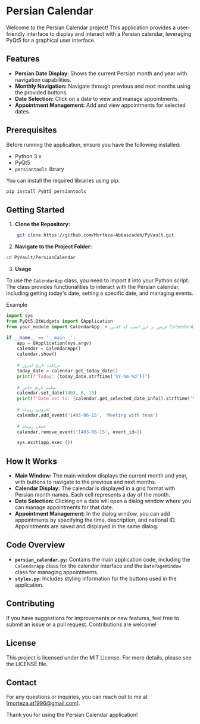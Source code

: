 # Persian Calendar

Welcome to the Persian Calendar project! This application provides a user-friendly interface to display and interact with a Persian calendar, leveraging PyQt5 for a graphical user interface.

## Features

- **Persian Date Display:** Shows the current Persian month and year with navigation capabilities.
- **Monthly Navigation:** Navigate through previous and next months using the provided buttons.
- **Date Selection:** Click on a date to view and manage appointments.
- **Appointment Management:** Add and view appointments for selected dates.

## Prerequisites

Before running the application, ensure you have the following installed:

- Python 3.x
- PyQt5
- `persiantools` library

You can install the required libraries using pip:

```bash
pip install PyQt5 persiantools
```



## Getting Started

1. **Clone the Repository:**
    

```bash
    git clone https://github.com/Morteza-Abbaszadeh/PyVault.git
```


    
2. **Navigate to the Project Folder:**
  
```bash
cd PyVault/PersianCalendar
```

3.  **Usage**

To use the `CalendarApp` class, you need to import it into your Python script. The class provides functionalities to interact with the Persian calendar, including getting today's date, setting a specific date, and managing events.

Example

```python 
import sys
from PyQt5.QtWidgets import QApplication
from your_module import CalendarApp  # فرض بر این است که کلاس CalendarApp در فایل `your_module.py` قرار دارد

if __name__ == '__main__':
    app = QApplication(sys.argv)
    calendar = CalendarApp()
    calendar.show()
    
    # دریافت تاریخ امروز
    today_date = calendar.get_today_date()
    print(f"Today: {today_date.strftime('%Y-%m-%d')}")
    
    # تنظیم تاریخ خاص
    calendar.set_date(1403, 6, 15)
    print(f"Date set to: {calendar.get_selected_date_info().strftime('%Y-%m-%d')}")
    
    # افزودن رویداد
    calendar.add_event('1403-06-15', 'Meeting with team')
    
    # حذف رویداد
    calendar.remove_event('1403-06-15', event_id=1)

    sys.exit(app.exec_())

```



## How It Works

- **Main Window:** The main window displays the current month and year, with buttons to navigate to the previous and next months.
- **Calendar Display:** The calendar is displayed in a grid format with Persian month names. Each cell represents a day of the month.
- **Date Selection:** Clicking on a date will open a dialog window where you can manage appointments for that date.
- **Appointment Management:** In the dialog window, you can add appointments by specifying the time, description, and national ID. Appointments are saved and displayed in the same dialog.

## Code Overview

- **`persian_calendar.py`:** Contains the main application code, including the `CalendarApp` class for the calendar interface and the `DatePageWindow` class for managing appointments.
- **`styles.py`:** Includes styling information for the buttons used in the application.













## Contributing

If you have suggestions for improvements or new features, feel free to submit an issue or a pull request. Contributions are welcome!

## License

This project is licensed under the MIT License. For more details, please see the LICENSE file.

## Contact

For any questions or inquiries, you can reach out to me at [morteza.at1996@gmail.com].

Thank you for using the Persian Calendar application!





